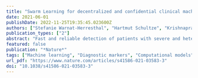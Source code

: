 ```yaml
---
title: "Swarm Learning for decentralized and confidential clinical machine learning"
date: 2021-06-01
publishDate: 2022-11-25T19:35:45.023600Z
authors: ["Stefanie Warnat-Herresthal", "Hartmut Schultze", "Krishnaprasad Lingadahalli Shastry", "Sathyanarayanan Manamohan", "Saikat Mukherjee", "Vishesh Garg", "Ravi Sarveswara", "Kristian Händler", "Peter Pickkers", "N. Ahmad Aziz", "Sofia Ktena", "Florian Tran", "Michael Bitzer", "Stephan Ossowski", "Nicolas Casadei", "Christian Herr", "Daniel Petersheim", "Uta Behrends", "Fabian Kern", "Tobias Fehlmann", "Philipp Schommers", "Clara Lehmann", "Max Augustin", "Jan Rybniker", "Janine Altmüller", "Neha Mishra", "Joana P. Bernardes", "Benjamin Krämer", "Lorenzo Bonaguro", "Jonas Schulte-Schrepping", "Elena De Domenico", "Christian Siever", "Michael Kraut", "Milind Desai", "Bruno Monnet", "Maria Saridaki", "Charles Martin Siegel", "Anna Drews", "Melanie Nuesch-Germano", "Heidi Theis", "Jan Heyckendorf", "Stefan Schreiber", "Sarah Kim-Hellmuth", "Jacob Nattermann", "Dirk Skowasch", "Ingo Kurth", "Andreas Keller", "Robert Bals", "Peter Nürnberg", "Olaf Rieß", "Philip Rosenstiel", "Mihai G. Netea", "Fabian Theis", "Sach Mukherjee", "Michael Backes", "Anna C. Aschenbrenner", "Thomas Ulas", "Monique M. B. Breteler", "Evangelos J. Giamarellos-Bourboulis", "Matthijs Kox", "Matthias Becker", "Sorin Cheran", "Michael S. Woodacre", "Eng Lim Goh", "Joachim L. Schultze"]
publication_types: ["2"]
abstract: "Fast and reliable detection of patients with severe and heterogeneous illnesses is a major goal of precision medicine1,2. Patients with leukaemia can be identified using machine learning on the basis of their blood transcriptomes3. However, there is an increasing divide between what is technically possible and what is allowed, because of privacy legislation4,5. Here, to facilitate the integration of any medical data from any data owner worldwide without violating privacy laws, we introduce Swarm Learning—a decentralized machine-learning approach that unites edge computing, blockchain-based peer-to-peer networking and coordination while maintaining confidentiality without the need for a central coordinator, thereby going beyond federated learning. To illustrate the feasibility of using Swarm Learning to develop disease classifiers using distributed data, we chose four use cases of heterogeneous diseases (COVID-19, tuberculosis, leukaemia and lung pathologies). With more than 16,400 blood transcriptomes derived from 127 clinical studies with non-uniform distributions of cases and controls and substantial study biases, as well as more than 95,000 chest X-ray images, we show that Swarm Learning classifiers outperform those developed at individual sites. In addition, Swarm Learning completely fulfils local confidentiality regulations by design. We believe that this approach will notably accelerate the introduction of precision medicine."
featured: false
publication: "*Nature*"
tags: ["Machine learning", "Diagnostic markers", "Computational models", "Predictive medicine", "Viral infection"]
url_pdf: "https://www.nature.com/articles/s41586-021-03583-3"
doi: "10.1038/s41586-021-03583-3"
---
```


